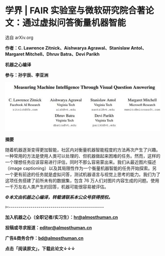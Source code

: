 # 学界 | FAIR 实验室与微软研究院合著论文：通过虚拟问答衡量机器智能

选自 arXiv.org

**作者：C. Lawrence Zitnick、Aishwarya Agrawal、Stanislaw Antol、 Margaret Mitchell、Dhruv Batra、Devi Parikh**

**机器之心编译**

**参与：孙宇辰、李亚洲**

![](img/933184303a5dc45cfbb2331b0654ef9b.jpg)

**摘要**

随着机器逐渐变得更加智能，社区内对衡量机器智能程度的方法再次产生了兴趣。一种常用的方法是使用人类可以处理的、但机器做起来困难的任务。然而，这样的一个理想任务应该容易进行评估，同时不那么容易蒙出来。我们从最近图片描述（image captioning）以及其局限性作为一个衡量机器智能的任务开始探索。另一个更有前途的任务就是虚拟问答，测试机器语言与视觉上思考的能力。我们为了这项任务搭建了前所未有的数据集，包含 76 万人们对图片内容生成的问题。使用一千万左右人类产生的回答，机器可能很容易被评估。 

***©本文由机器之心编译，***转载请联系本公众号获得授权***。***

✄------------------------------------------------

**加入机器之心（全职记者/实习生）：hr@almosthuman.cn**

**投稿或寻求报道：editor@almosthuman.cn**

**广告&商务合作：bd@almosthuman.cn**

**点击「阅读原文」，下载此论文↓↓↓**